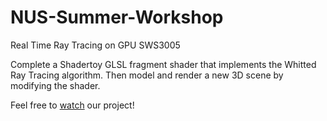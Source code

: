 # NUS-Summer-Workshop
Real Time Ray Tracing on GPU SWS3005



Complete a Shadertoy GLSL fragment shader that implements the Whitted Ray Tracing algorithm. Then model and render a new 3D scene by modifying the shader.


Feel free to [watch](https://www.shadertoy.com/view/7sKfWG) our project!
